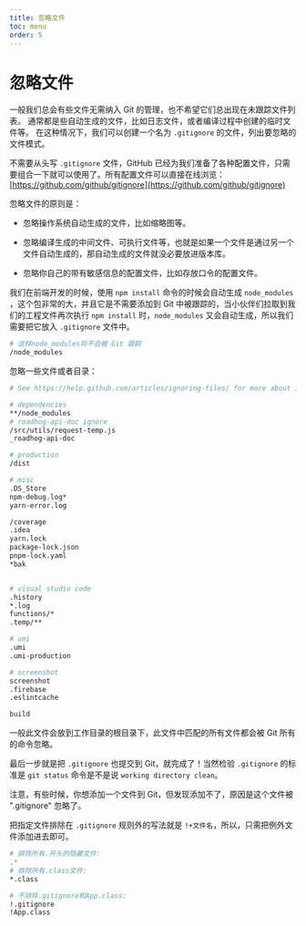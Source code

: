 ```yaml
---
title: 忽略文件
toc: menu
order: 5
---
```


<BackTop></BackTop>

# 忽略文件

一般我们总会有些文件无需纳入 Git 的管理，也不希望它们总出现在未跟踪文件列表。 通常都是些自动生成的文件，比如日志文件，或者编译过程中创建的临时文件等。 在这种情况下，我们可以创建一个名为 `.gitignore` 的文件，列出要忽略的文件模式。

不需要从头写 `.gitignore` 文件，GitHub 已经为我们准备了各种配置文件，只需要组合一下就可以使用了。所有配置文件可以直接在线浏览：[https://github.com/github/gitignore](https://github.com/github/gitignore)

忽略文件的原则是：

- 忽略操作系统自动生成的文件，比如缩略图等。

- 忽略编译生成的中间文件、可执行文件等，也就是如果一个文件是通过另一个文件自动生成的，那自动生成的文件就没必要放进版本库。

- 忽略你自己的带有敏感信息的配置文件，比如存放口令的配置文件。

我们在前端开发的时候，使用 `npm install` 命令的时候会自动生成 `node_modules` ，这个包非常的大，并且它是不需要添加到 Git 中被跟踪的，当小伙伴们拉取到我们的工程文件再次执行 `npm install` 时，`node_modules` 又会自动生成，所以我们需要把它放入 `.gitignore` 文件中。

```bash
# 这样node_modules将不会被 Git 跟踪
/node_modules
```

忽略一些文件或者目录：

```bash
# See https://help.github.com/articles/ignoring-files/ for more about ignoring files.

# dependencies
**/node_modules
# roadhog-api-doc ignore
/src/utils/request-temp.js
_roadhog-api-doc

# production
/dist

# misc
.DS_Store
npm-debug.log*
yarn-error.log

/coverage
.idea
yarn.lock
package-lock.json
pnpm-lock.yaml
*bak


# visual studio code
.history
*.log
functions/*
.temp/**

# umi
.umi
.umi-production

# screenshot
screenshot
.firebase
.eslintcache

build
```

一般此文件会放到工作目录的根目录下，此文件中匹配的所有文件都会被 Git 所有的命令忽略。

最后一步就是把 `.gitignore` 也提交到 Git，就完成了！当然检验 `.gitignore` 的标准是 `git status` 命令是不是说 `working directory clean`。

<Alert type="warning">
  注意，有些时候，你想添加一个文件到 Git，但发现添加不了，原因是这个文件被 ".gitignore" 忽略了。
</Alert>

把指定文件排除在 `.gitignore` 规则外的写法就是 `!+文件名`，所以，只需把例外文件添加进去即可。

```bash
# 排除所有.开头的隐藏文件:
.*
# 排除所有.class文件:
*.class

# 不排除.gitignore和App.class:
!.gitignore
!App.class
```
